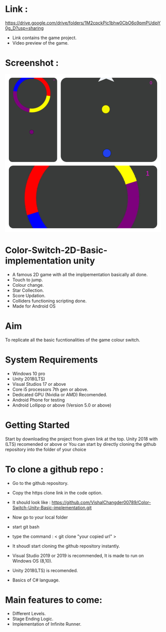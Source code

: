 # Link : 
https://drive.google.com/drive/folders/1M2cpckPic1bhw0CbO6o9pmPUdipY0g_D?usp=sharing

* Link contains the game project.
* Video preview of the game.

# Screenshot : 

![](GameCollage.png)

# Color-Switch-2D-Basic-implementation unity
* A famous 2D game with all the implpementation basically all done.
* Touch to jump.
* Colour change.
* Star Collection.
* Score Updation.
* Colliders functioning scripting done.
* Made for Android OS

# Aim
To replicate all the basic fucntionalities of the game colour switch.

# System Requirements
* Windows 10 pro
* Unity 2018(LTS)
* Visual Studios 17 or above
* Core i5 processors 7th gen or above.
* Dedicated GPU (Nvidia or AMD) Recomended.
* Android Phone for testing 
* Android Lollipop or above (Version 5.0 or above)

# Getting Started
Start by downloading the project from given link at the top.
Unity 2018 with (LTS) recomended or above
or
You can start by directly cloning the github repository into the folder of your choice

# To clone a github repo :
* Go to the github repository.
* Copy the https clone link in the code option.
* It should look like : https://github.com/VishalChangder00789/Color-Switch-Unity-Basic-implementation.git
* Now go to your local folder
* start git bash 
* type the command : < git clone "your copied url" > 
* It shoudl start cloning the github repository instantly.

* Visual Studio 2019 or 2019 is recommended, It is made to run on Windows OS (8,10).
* Unity 2018(LTS) is recomended.
* Basics of C# language.

# Main features to come:
* Different Levels.
* Stage Ending Logic.
* Implementation of Infinite Runner.






